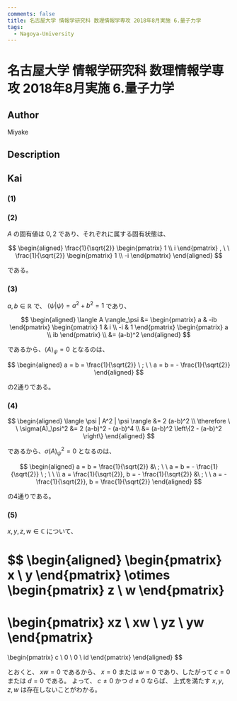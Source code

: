 ```yaml
---
comments: false
title: 名古屋大学 情報学研究科 数理情報学専攻 2018年8月実施 6.量子力学
tags:
  - Nagoya-University
---
```

# 名古屋大学 情報学研究科 数理情報学専攻 2018年8月実施 6.量子力学

## **Author**
Miyake

## **Description**

## **Kai**
### (1)

### (2)
$A$ の固有値は $0,2$ であり、それぞれに属する固有状態は、

$$
\begin{aligned}
\frac{1}{\sqrt{2}} \begin{pmatrix} 1 \\ i \end{pmatrix}
, \ \ 
\frac{1}{\sqrt{2}} \begin{pmatrix} 1 \\ -i \end{pmatrix}
\end{aligned}
$$

である。

### (3)

$a,b \in \mathbb{R}$ で、
$\langle \psi | \psi \rangle = a^2+b^2 = 1$ であり、

$$
\begin{aligned}
\langle A \rangle_\psi
&=
\begin{pmatrix} a & -ib \end{pmatrix}
\begin{pmatrix} 1 & i \\ -i & 1 \end{pmatrix}
\begin{pmatrix} a \\ ib \end{pmatrix}
\\
&=
(a-b)^2
\end{aligned}
$$

であるから、$\langle A \rangle_\psi = 0$ となるのは、

$$
\begin{aligned}
a = b = \frac{1}{\sqrt{2}}
\ ; \ \ 
a = b = - \frac{1}{\sqrt{2}}
\end{aligned}
$$

の2通りである。

### (4)

$$
\begin{aligned}
\langle \psi | A^2 | \psi \rangle
&= 2 (a-b)^2
\\
\therefore \ \ 
\sigma(A)_\psi^2
&= 2 (a-b)^2 - (a-b)^4
\\
&= (a-b)^2 \left\{2 - (a-b)^2 \right\}
\end{aligned}
$$

であるから、$\sigma(A)_\psi^2 = 0$ となるのは、

$$
\begin{aligned}
a = b = \frac{1}{\sqrt{2}}
&\ ; \ \ 
a = b = - \frac{1}{\sqrt{2}}
\ ; \ \ 
\\
a = \frac{1}{\sqrt{2}},
b = - \frac{1}{\sqrt{2}}
&\ ; \ \ 
a = - \frac{1}{\sqrt{2}},
b = \frac{1}{\sqrt{2}}
\end{aligned}
$$

の4通りである。

### (5)
$x,y,z,w \in \mathbb{C}$ について、

$$
\begin{aligned}
\begin{pmatrix} x \\ y \end{pmatrix}
\otimes
\begin{pmatrix} z \\ w \end{pmatrix}
=
\begin{pmatrix} xz \\ xw \\ yz \\ yw \end{pmatrix}
=
\begin{pmatrix} c  \\ 0  \\ 0  \\ id \end{pmatrix}
\end{aligned}
$$

とおくと、
$xw=0$ であるから、
$x=0$ または $w=0$ であり、したがって $c=0$ または $d=0$ である。
よって、 $c \neq 0$ かつ $d \neq 0$ ならば、
上式を満たす $x,y,z,w$ は存在しないことがわかる。